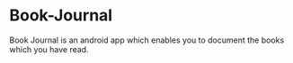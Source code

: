 # Book-Journal
Book Journal is an android app which enables you to document the books which you have read. 
